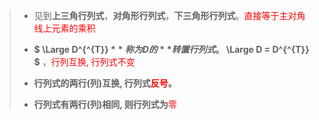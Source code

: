 
> - 见到**上三角行列式**，**对角形行列式**，**下三角形行列式**。<span style='color: red'>直接等于主对角线上元素的乘积</span>
> 
> - **$ \Large D^{^{T}} $** 称为D的 **转置行列式。$ \Large D = D^{^{T}} $** ，<span style='color: red'>行列互换, 行列式不变</span>
> 
> - **行列式的两行(列)互换, 行列式<span style='color: red'>反号</span>。**
> 
> - **行列式有两行(列)相同, 则行列式为**<span style='color: red'>零</span>



